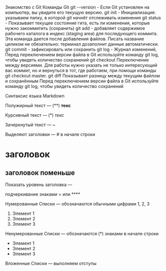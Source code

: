 Знакомство с Git
Команды Git
git --version - Если Git установлен на компьютер, вы увидите его текущую версию.
git init      - Инициализация: указываем папку, в которой git начнёт отслеживать изменения
git status    - Показывает текущее состояние гита, есть ли изменения, которые нужно закоммитить (сохранить)
git add       - добавляет содержимое рабочего каталога в индекс (staging area) для последующего коммита. Эта команда дается после добавления файлов. Писать название целиком не обязательно: терминал дозаполнит данные автоматически.
git commit    - зафиксировать или сохранить
git log       - Журнал изменений, Перед переключением версии файла в Git используйте команду git log, чтобы увидеть количество сохранений
git checkout Переключение между версиями. Для работы нужно указать не только интересующий вас коммит, но и вернуться в тот, где работаем, при помощи команды git checkout master.
git diff  Показывает разницу между текущим файлом и сохранённым Перед переключением версии файла в Git используйте команду git log, чтобы увидеть количество сохранений
 
 Синтаксис языка Markdown

 Полужирный текст — (**) **текс**

 Курсивный текст — (*) *текс*

 Зачеркнутый текст — ~ 

 Выделяют заголовки — # в начале строки 
 # заголовок
 ## заголовок поменьше

Показать уровень заголовка —

подчеркивание знаками = или ****

Нумерованные Списки — обозначаются обычными цифрами 1, 2, 3
1. Элемент 1
2. Элемент 2
3. Элемент 3

 Ненумерованные Списки — обозначаются (*) знаками в начале строки
* Элемент 1
* Элемент 2
* Элемент 3

 Вложенные Списки — выполняем отступы
